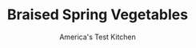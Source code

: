 ---
layout: ../../layouts/MarkdownPostLayout.astro
title: Braised Spring Vegetables
author: America's Test Kitchen
pubDate: 2023-03-15
description: "It’s an unlikely scenario—early season vegetables cooked at a low simmer to amplify their fresh flavors—but it works."
image_url: https://res.cloudinary.com/hksqkdlah/image/upload/ar_1:1,c_fill,dpr_2.0,f_auto,fl_lossy.progressive.strip_profile,g_faces:auto,q_auto:low,w_344/23747_sfs-braised-spring-vegetables-17
tags: ["Main Courses","Vegetables","Quick","Cookbook Collection"]
calories: 876
protein: 7
carbohydrates: 19
fats: 
fiber: 7
ingredients: ["1/4 cup, extra-virgin olive oil","1 , shallot, sliced into thin rings","2 , garlic cloves, sliced thin","3 , fresh thyme sprigs","Pinch, red pepper flakes","10 , radishes, trimmed and quartered lengthwise","1 1/4 cups, water","2 teaspoons, grated lemon zest","2 teaspoons, grated orange zest","1 , bay leaf",", Salt and pepper","1 pound, asparagus, trimmed and cut into 2-inch lengths","2 cups, frozen peas","4 teaspoons chopped, fresh tarragon"]
serves: 4
time: "35 minutes"
instructions: ["Heat oil, shallot, garlic, thyme sprigs, and pepper flakes in Dutch oven over medium heat until shallot is just softened, about 2 minutes.","Stir in radishes, water, lemon zest, orange zest, bay leaf, and 1 teaspoon salt. Cover and cook until radishes can be easily pierced with tip of paring knife, 3 to 5 minutes. Stir in asparagus and continue to cook, covered, until tender, 3 to 5 minutes.","Off heat, stir in peas and let sit, covered, until peas are heated through, about 5 minutes. Discard thyme sprigs and bay leaf. Stir in tarragon and season with salt and pepper to taste. Transfer to shallow platter and serve."]
nutrition: ["510 mg Potassium","136 mg Phosphorus","86 mg Calcium","4 mg Iron","49 mg Magnesium","743 mg Sodium","1 mg Zinc","14 g Fat","2 mg Niacin (B3)","9 g Monounsaturated","1 g Polyunsaturated","31 mg Vitamin C","2 g Saturated","7 g Fiber","111 µg Folate (food)","7 g Sugars","76 µg Vitamin K","277 g Water","19 g Carbs","111 µg Folate equivalent (total)","7 g Protein","3 mg Vitamin E","120 µg Vitamin A","219 kcal Energy","876 calories"]
notes: "You can use 1/4 teaspoon of dried thyme in place of the fresh sprigs."
---